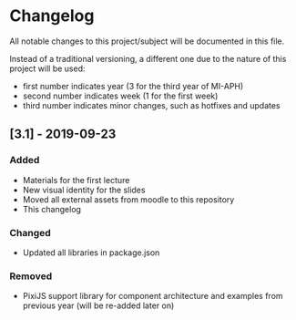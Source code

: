 # Changelog
All notable changes to this project/subject will be documented in this file.

Instead of a traditional versioning, a different one due to the nature of this project will be used:

- first number indicates year (3 for the third year of MI-APH)
- second number indicates week (1 for the first week)
- third number indicates minor changes, such as hotfixes and updates


## [3.1] - 2019-09-23
### Added
- Materials for the first lecture
- New visual identity for the slides
- Moved all external assets from moodle to this repository
- This changelog

### Changed
- Updated all libraries in package.json

### Removed
- PixiJS support library for component architecture and examples from previous year (will be re-added later on)
